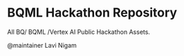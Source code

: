 # BQML Hackathon Repository 

All BQ/ BQML /Vertex AI Public Hackathon Assets. 






@maintainer Lavi Nigam 